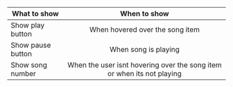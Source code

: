 | What to show 			| When to show 																														|
| -----------------	|:---------------------------------------------------------------------:	|
| Show play button 	| When hovered over the song item																					|
| Show pause button | When song is playing																										|
| Show song number  | When the user isnt hovering over the song item or when its not playing	|